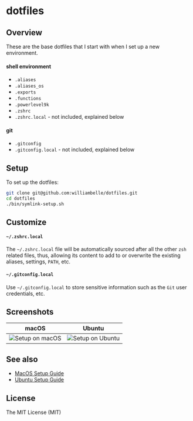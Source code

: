 dotfiles
========

Overview
--------

These are the base dotfiles that I start with when I set up a new environment.

#### shell environment

* `.aliases`
* `.aliases_os`
* `.exports`
* `.functions`
* `.powerlevel9k`
* `.zshrc`
* `.zshrc.local` - not included, explained below

#### git

* `.gitconfig`
* `.gitconfig.local` - not included, explained below

Setup
-----

To set up the dotfiles:

```bash
git clone git@github.com:williambelle/dotfiles.git
cd dotfiles
./bin/symlink-setup.sh
```

Customize
---------

#### `~/.zshrc.local`

The `~/.zshrc.local` file will be automatically sourced after all the other
`zsh` related files, thus, allowing its content to add to or overwrite the
existing aliases, settings, `PATH`, etc.

#### `~/.gitconfig.local`

Use `~/.gitconfig.local` to store sensitive information such as the `Git`
user credentials, etc.

Screenshots
-----------

|  macOS                         |  Ubuntu                          |
|--------------------------------|----------------------------------|
| ![Setup on macOS][setup macos] | ![Setup on Ubuntu][setup ubuntu] |

See also
--------

* [MacOS Setup Guide][setup macos guide]
* [Ubuntu Setup Guide][setup ubuntu guide]

License
-------

The MIT License (MIT)

[setup macos]: https://raw.github.com/williambelle/dotfiles/master/docs/screenshots/macos.png
[setup ubuntu]: https://raw.github.com/williambelle/dotfiles/master/docs/screenshots/ubuntu.png
[setup macos guide]: https://sourabhbajaj.com/mac-setup/
[setup ubuntu guide]: https://innovativeinnovation.github.io/ubuntu-setup/
